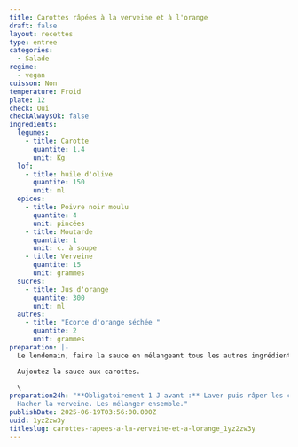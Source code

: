 ```yaml
---
title: Carottes râpées à la verveine et à l'orange
draft: false
layout: recettes
type: entree
categories:
  - Salade
regime:
  - vegan
cuisson: Non
temperature: Froid
plate: 12
check: Oui
checkAlwaysOk: false
ingredients:
  legumes:
    - title: Carotte
      quantite: 1.4
      unit: Kg
  lof:
    - title: huile d'olive
      quantite: 150
      unit: ml
  epices:
    - title: Poivre noir moulu
      quantite: 4
      unit: pincées
    - title: Moutarde
      quantite: 1
      unit: c. à soupe
    - title: Verveine
      quantite: 15
      unit: grammes
  sucres:
    - title: Jus d'orange
      quantite: 300
      unit: ml
  autres:
    - title: "Écorce d'orange séchée "
      quantite: 2
      unit: grammes
preparation: |-
  Le lendemain, faire la sauce en mélangeant tous les autres ingrédients.

  Aujoutez la sauce aux carottes.

  \
preparation24h: "**Obligatoirement 1 J avant :** Laver puis râper les carottes.
  Hacher la verveine. Les mélanger ensemble."
publishDate: 2025-06-19T03:56:00.000Z
uuid: 1yz2zw3y
titleslug: carottes-rapees-a-la-verveine-et-a-lorange_1yz2zw3y
---
```

